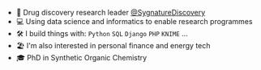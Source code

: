 - :pill: Drug discovery research leader [@SygnatureDiscovery](https://www.sygnaturediscovery.com)
- :computer: Using data science and informatics to enable research programmes
- :hammer_and_wrench: I build things with: `Python` `SQL` `Django` `PHP` `KNIME` ...
- :beach_umbrella: I'm also interested in personal finance and energy tech
- :mortar_board: PhD in Synthetic Organic Chemistry
